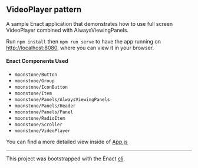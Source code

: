 ## VideoPlayer pattern

A sample Enact application that demonstrates how to use full screen VideoPlayer combined with AlwaysViewingPanels.

Run `npm install` then `npm run serve` to have the app running on [http://localhost:8080](http://localhost:8080), where you can view it in your browser.

#### Enact Components Used
- `moonstone/Button`
- `moonstone/Group`
- `moonstone/IconButton`
- `moonstone/Item`
- `moonstone/Panels/AlwaysViewingPanels`
- `moonstone/Panels/Header`
- `moonstone/Panels/Panel`
- `moonstone/RadioItem`
- `moonstone/Scroller`
- `moonstone/VideoPlayer`

You can find a more detailed view inside of [App.js](src/App/App.js)

---

This project was bootstrapped with the Enact [cli](https://github.com/enactjs/cli).
